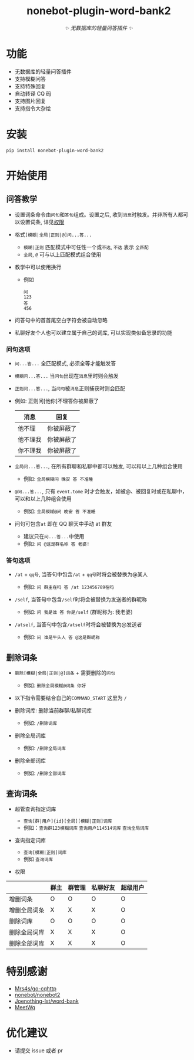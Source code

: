 <div align="center">

# nonebot-plugin-word-bank2

_✨ 无数据库的轻量问答插件 ✨_

</div>

# 功能

- 无数据库的轻量问答插件
- 支持模糊问答
- 支持特殊回复
- 自动转译 CQ 码
- 支持图片回复
- 支持指令大杂烩

# 安装

```
pip install nonebot-plugin-word-bank2
```

# 开始使用

## 问答教学

- 设置词条命令由`问句`和`答句`组成。设置之后, 收到`消息`时触发。并非所有人都可以设置词条, 详见[权限](#permission)

- 格式`[模糊|全局|正则|@]问...答...`

  - `模糊|正则` 匹配模式中可任性一个或`不选`, `不选` 表示 `全匹配`
  - `全局`, `@` 可与以上匹配模式组合使用

- 教学中可以使用换行

  - 例如
    ```
    问
    123
    答
    456
    ```

- 问答句中的首首尾空白字符会被自动忽略

- 私聊好友个人也可以建立属于自己的词库, 可以实现类似备忘录的功能

### 问句选项

- `问...答...` 全匹配模式, 必须全等才能触发答

- `模糊问...答...` 当`问句`出现在`消息`里时则会触发

- `正则问...答...`, 当`问句`被`消息`正则捕获时则会匹配
- 例如: 正则问[他你]不理答你被屏蔽了

  | 消息     | 回复       |
  | -------- | ---------- |
  | 他不理   | 你被屏蔽了 |
  | 他不理我 | 你被屏蔽了 |
  | 你不理我 | 你被屏蔽了 |

- `全局问...答...`, 在所有群聊和私聊中都可以触发, 可以和以上几种组合使用

  - 例如: `全局模糊问 晚安 答 不准睡`

- `@问...答...`, 只有 `event.tome` 时才会触发，如被@、被回复时或在私聊中，可以和以上几种组合使用

  - 例如: `全局模糊@问 晚安 答 不准睡`

- 问句可包含`at` 即在 QQ 聊天中手动 at 群友
  - 建议只在`问...答...`中使用
  - 例如: `问 @这是群名称 答 老婆!`

### 答句选项

- `/at` + `qq号`, 当答句中包含`/at` + `qq号`时将会被替换为@某人

  - 例如: `问 群主在吗 答 /at 123456789在吗`

- `/self`, 当答句中包含`/self`时将会被替换为发送者的群昵称

  - 例如: `问 我是谁 答 你是/self` (群昵称为: 我老婆)

- `/atself`, 当答句中包含`/atself`时将会被替换为@发送者
  - 例如: `问 谁是牛头人 答 @这是群昵称`

## 删除词条

- `删除[模糊|全局|正则|@]词条` + 需要删除的`问句`

  - 例如: `删除全局模糊@词条 你好`

- 以下指令需要结合自己的`COMMAND_START` 这里为 `/`

- 删除词库: 删除当前群聊/私聊词库

  - 例如: `/删除词库`

- 删除全局词库

  - 例如: `/删除全局词库`

- 删除全部词库
  - 例如: `/删除全部词库`

## 查询词条

- 超管查询指定词库

  - `查询[群|用户]{id}[全局][模糊|正则]词库`
  - 例如：`查询群123模糊词库` `查询用户114514词库` `查询全局词库`

- 查询指定词库

  - `查询[模糊|正则]词库`
  - 例如 `查询词库`

- <span id="permission">权限</span>

|              | 群主 | 群管理 | 私聊好友 | 超级用户 |
| ------------ | ---- | ------ | -------- | -------- |
| 增删词条     | O    | O      | O        | O        |
| 增删全局词条 | X    | X      | X        | O        |
| 删除词库     | O    | O      | O        | O        |
| 删除全局词库 | X    | X      | X        | O        |
| 删除全部词库 | X    | X      | X        | O        |

# 特别感谢

- [Mrs4s/go-cqhttp](https://github.com/Mrs4s/go-cqhttp)
- [nonebot/nonebot2](https://github.com/nonebot/nonebot2)
- [Joenothing-lst/word-bank](https://github.com/Joenothing-lst/word-bank)
- [MeetWq](https://github.com/MeetWq)

# 优化建议

- 请提交 issue 或者 pr
